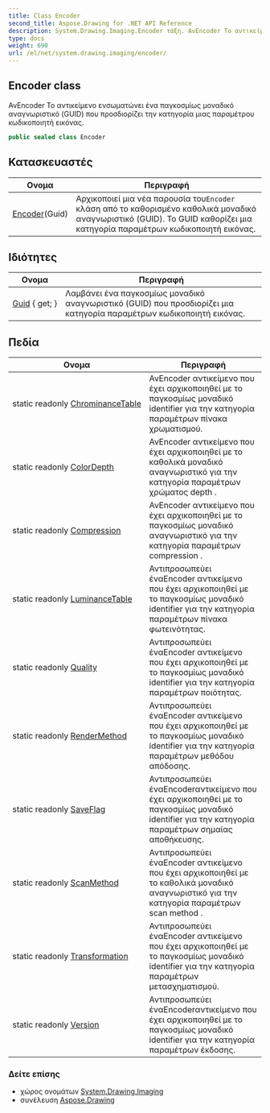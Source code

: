 ```yaml
---
title: Class Encoder
second_title: Aspose.Drawing for .NET API Reference
description: System.Drawing.Imaging.Encoder τάξη. ΑνEncoder Το αντικείμενο ενσωματώνει ένα παγκοσμίως μοναδικό αναγνωριστικό GUID που προσδιορίζει την κατηγορία μιας παραμέτρου κωδικοποιητή εικόνας.
type: docs
weight: 690
url: /el/net/system.drawing.imaging/encoder/
---
```

## Encoder class

ΑνEncoder Το αντικείμενο ενσωματώνει ένα παγκοσμίως μοναδικό αναγνωριστικό (GUID) που προσδιορίζει την κατηγορία μιας παραμέτρου κωδικοποιητή εικόνας.

```csharp
public sealed class Encoder
```

## Κατασκευαστές

| Ονομα | Περιγραφή |
| --- | --- |
| [Encoder](encoder/)(Guid) | Αρχικοποιεί μια νέα παρουσία του`Encoder` κλάση από το καθορισμένο καθολικά μοναδικό αναγνωριστικό (GUID). Το GUID καθορίζει μια κατηγορία παραμέτρων κωδικοποιητή εικόνας. |

## Ιδιότητες

| Ονομα | Περιγραφή |
| --- | --- |
| [Guid](../../system.drawing.imaging/encoder/guid/) { get; } | Λαμβάνει ένα παγκοσμίως μοναδικό αναγνωριστικό (GUID) που προσδιορίζει μια κατηγορία παραμέτρων κωδικοποιητή εικόνας. |

## Πεδία

| Ονομα | Περιγραφή |
| --- | --- |
| static readonly [ChrominanceTable](../../system.drawing.imaging/encoder/chrominancetable/) | ΑνEncoder αντικείμενο που έχει αρχικοποιηθεί με το παγκοσμίως μοναδικό identifier για την κατηγορία παραμέτρων πίνακα χρωματισμού. |
| static readonly [ColorDepth](../../system.drawing.imaging/encoder/colordepth/) | ΑνEncoder αντικείμενο που έχει αρχικοποιηθεί με το καθολικά μοναδικό αναγνωριστικό για την κατηγορία παραμέτρων χρώματος depth . |
| static readonly [Compression](../../system.drawing.imaging/encoder/compression/) | ΑνEncoder αντικείμενο που έχει αρχικοποιηθεί με το παγκοσμίως μοναδικό αναγνωριστικό για την κατηγορία παραμέτρων compression . |
| static readonly [LuminanceTable](../../system.drawing.imaging/encoder/luminancetable/) | Αντιπροσωπεύει έναEncoder αντικείμενο που έχει αρχικοποιηθεί με το παγκοσμίως μοναδικό identifier για την κατηγορία παραμέτρων πίνακα φωτεινότητας. |
| static readonly [Quality](../../system.drawing.imaging/encoder/quality/) | Αντιπροσωπεύει έναEncoder αντικείμενο που έχει αρχικοποιηθεί με το παγκοσμίως μοναδικό identifier για την κατηγορία παραμέτρων ποιότητας. |
| static readonly [RenderMethod](../../system.drawing.imaging/encoder/rendermethod/) | Αντιπροσωπεύει έναEncoder αντικείμενο που έχει αρχικοποιηθεί με το παγκοσμίως μοναδικό identifier για την κατηγορία παραμέτρων μεθόδου απόδοσης. |
| static readonly [SaveFlag](../../system.drawing.imaging/encoder/saveflag/) | Αντιπροσωπεύει έναEncoderαντικείμενο που έχει αρχικοποιηθεί με το παγκοσμίως μοναδικό identifier για την κατηγορία παραμέτρων σημαίας αποθήκευσης. |
| static readonly [ScanMethod](../../system.drawing.imaging/encoder/scanmethod/) | Αντιπροσωπεύει έναEncoder αντικείμενο που έχει αρχικοποιηθεί με το καθολικά μοναδικό αναγνωριστικό για την κατηγορία παραμέτρων scan method . |
| static readonly [Transformation](../../system.drawing.imaging/encoder/transformation/) | Αντιπροσωπεύει έναEncoder αντικείμενο που έχει αρχικοποιηθεί με το παγκοσμίως μοναδικό identifier για την κατηγορία παραμέτρων μετασχηματισμού. |
| static readonly [Version](../../system.drawing.imaging/encoder/version/) | Αντιπροσωπεύει έναEncoderαντικείμενο που έχει αρχικοποιηθεί με το παγκοσμίως μοναδικό identifier για την κατηγορία παραμέτρων έκδοσης. |

### Δείτε επίσης

* χώρος ονομάτων [System.Drawing.Imaging](../../system.drawing.imaging/)
* συνέλευση [Aspose.Drawing](../../)



